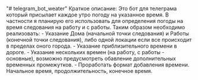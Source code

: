 "# telegram_bot_weater" 
Краткое описание:
    Это бот для телеграма который присылает каждое утро погоду на указанное время. В частности я планирую его использовать для определения погоды на время следования на работу и с работы.
Таким образом необходимо реализовать:
    - Указание Дома (начальной точки следования) и Работы (конечной точки следования), либо одной локации если все происходит в пределах оного города.
    - Указание приблизительного времени в дороге.
    - Указание нескольких времен (на работу, с работы - основные), возможно предусмотреть обавление дополнительных временных промежутков.
    - Проработать формат добавления времени. Начальное время, продолжительность, конечное время.
